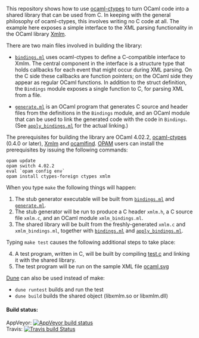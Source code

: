 This repository shows how to use [ocaml-ctypes][ctypes] to turn OCaml code
into a shared library that can be used from C.  In keeping with the general
philosophy of ocaml-ctypes, this involves writing no C code at all.  The
example here exposes a simple interface to the XML parsing functionality in
the OCaml library [Xmlm][xmlm].

There are two main files involved in building the library:

* [`bindings.ml`](lib/bindings.ml) uses ocaml-ctypes to define a C-compatible interface to Xmlm.  The central component in the interface is a structure type that holds callbacks for each event that might occur during XML parsing.  On the C side these callbacks are function pointers; on the OCaml side they appear as regular OCaml functions.  In addition to the struct definition, the `Bindings` module exposes a single function to C, for parsing XML from a file.

* [`generate.ml`](stub_generator/generate.ml) is an OCaml program that generates C source and header files from the definitions in the `Bindings` module, and an OCaml module that can be used to link the generated code with the code in `Bindings`.  (See [`apply_bindings.ml`](lib/apply_bindings.ml) for the actual linking.)

The prerequisites for building the library are OCaml 4.02.2, [ocaml-ctypes][ctypes] (0.4.0 or later), [Xmlm][xmlm] and [ocamlfind][findlib].  [OPAM][opam] users can install the prerequisites by issuing the following commands:

```
opam update
opam switch 4.02.2
eval `opam config env`
opam install ctypes-foreign ctypes xmlm
```

When you type `make` the following things will happen:

1. The stub generator executable will be built from [`bindings.ml`](lib/bindings.ml) and [`generate.ml`](stub_generator/generate.ml).
2. The stub generator will be run to produce a C header `xmlm.h`, a C source file `xmlm.c`, and an OCaml module `xmlm_bindings.ml`.
3. The shared library will be built from the freshly-generated `xmlm.c` and `xmlm_bindings.ml`, together with [`bindings.ml`](lib/bindings.ml) and [`apply_bindings.ml`](lib/apply_bindings.ml).

Typing `make test` causes the following additional steps to take place:

4. A test program, written in C, will be built by compiling [test.c](test/test.c) and linking it with the shared library.
5. The test program will be run on the sample XML file [ocaml.svg](test/ocaml.svg)

[Dune](https://github.com/ocaml/dune) can also be used instead of make:
- `dune runtest` builds and run the test
- `dune build` builds the shared object (libxmlm.so or libxmlm.dll)

#### Build status:

AppVeyor: [![AppVeyor build status](https://ci.appveyor.com/api/projects/status/fj1l12iwd4mix51x/branch/master?svg=true)](https://ci.appveyor.com/project/yallop/ocaml-ctypes-inverted-stubs-example/branch/master)  
Travis: [![Travis build Status](https://travis-ci.org/yallop/ocaml-ctypes-inverted-stubs-example.svg?branch=master)](https://travis-ci.org/yallop/ocaml-ctypes-inverted-stubs-example)  

[xmlm]: http://erratique.ch/software/xmlm
[ctypes]: https://github.com/ocamllabs/ocaml-ctypes
[findlib]: http://projects.camlcity.org/projects/findlib.html
[opam]: http://opam.ocaml.org/
